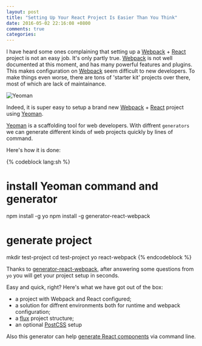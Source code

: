 ```yaml
---
layout: post
title: "Setting Up Your React Project Is Easier Than You Think"
date: 2016-05-02 22:16:08 +0800
comments: true
categories: 
---
```


I have heard some ones complaining that setting up a [Webpack][Webpack] + [React][React] project is not an easy job. It's only partly true. [Webpack][Webpack] is not well documented at this moment, and has many powerful features and plugins. This makes configuration on [Webpack][Webpack] seem difficult to new developers. To make things even worse, there are tons of 'starter kit' projects over there, most of which are lack of maintainance.


![Yeoman](http://yeoman.io/static/yeoman-02.83c46c7213.png)

Indeed, it is super easy to setup a brand new [Webpack][Webpack] + [React][React] project using [Yeoman][Yeoman].

[Yeoman][Yeoman] is a scaffolding tool for web developers. With diffrent `generators` we can generate different kinds of web projects quickly by lines of command.

Here's how it is done:

{% codeblock lang:sh %}
# install Yeoman command and generator
npm install -g yo
npm install -g generator-react-webpack

# generate project
mkdir test-project
cd test-project
yo react-webpack
{% endcodeblock %}

Thanks to [generator-react-webpack](https://github.com/newtriks/generator-react-webpack), after answering some questions from `yo` you will get your project setup in seconds.

Easy and quick, right? Here's what we have got out of the box:

* a project with Webpack and React configured;
* a solution for diffrent environments both for runtime and webpack configuration;
* a [flux](https://facebook.github.io/flux/) project structure;
* an optional [PostCSS](http://postcss.org/) setup

Also this generator can help [generate React components](https://github.com/newtriks/generator-react-webpack#generating-new-components) via command line.

[Yeoman]: http://yeoman.io/
[Webpack]: https://webpack.github.io/
[React]: https://facebook

